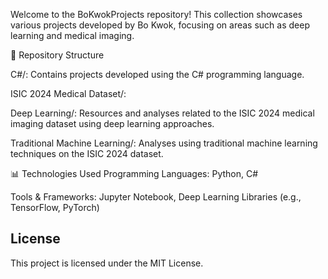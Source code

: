 Welcome to the BoKwokProjects repository! This collection showcases various projects developed by Bo Kwok, focusing on areas such as deep learning and medical imaging.

📁 Repository Structure

C#/: Contains projects developed using the C# programming language.

ISIC 2024 Medical Dataset/:

Deep Learning/: Resources and analyses related to the ISIC 2024 medical imaging dataset using deep learning approaches.

Traditional Machine Learning/: Analyses using traditional machine learning techniques on the ISIC 2024 dataset.

📊 Technologies Used
Programming Languages: Python, C#

Tools & Frameworks: Jupyter Notebook, Deep Learning Libraries (e.g., TensorFlow, PyTorch)

## License
This project is licensed under the MIT License.


